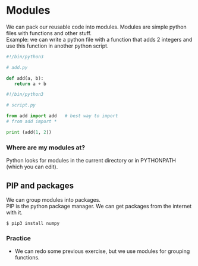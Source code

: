 # Modules
We can pack our reusable code into modules. Modules are simple python files with functions and other stuff. <br>
Example: we can write a python file with a function that adds 2 integers and use this function in another python script.
```python
#!/bin/python3

# add.py

def add(a, b):
   return a + b
```

```python
#!/bin/python3

# script.py

from add import add   # best way to import
# from add import *

print (add(1, 2))
```

### Where are my modules at?
Python looks for modules in the current directory or in PYTHONPATH (which you can edit).

## PIP and packages
We can group modules into packages.<br>
PIP is the python package manager. We can get packages from the internet with it.
```commandline
$ pip3 install numpy
```

### Practice
- We can redo some previous exercise, but we use modules for grouping functions.